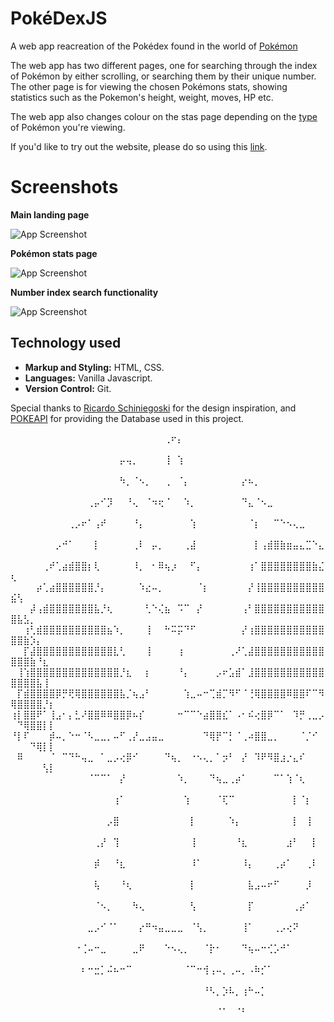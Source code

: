 # PokéDexJS
A web app reacreation of the Pokédex found in the world of [Pokémon](https://www.pokemon.com/uk) 

The web app has two different pages, one for searching through the index of Pokémon by either scrolling, or searching them by their unique number. The other page is for viewing the chosen Pokémons stats, showing statistics such as the Pokemon's height, weight, moves, HP etc. 

The web app also changes colour on the stas page depending on the [type](https://bulbapedia.bulbagarden.net/wiki/Type) of Pokémon you're viewing.

If you'd like to try out the website, please do so using this [link](https://65e25246d8f1943186a768c4--dapper-lolly-186a62.netlify.app/).

# Screenshots

**Main landing page**

![App Screenshot](https://i.imgur.com/Vou2Ee7.png)

**Pokémon stats page**

![App Screenshot](https://i.imgur.com/cJVVdEK.png)

**Number index search functionality**

![App Screenshot](https://i.imgur.com/r412vsK.png)

## Technology used

- **Markup and Styling:** HTML, CSS.
- **Languages:** Vanilla Javascript.
- **Version Control:** Git.



Special thanks to [Ricardo Schiniegoski](https://www.figma.com/@ricardohs) for the design inspiration, and [POKEAPI](https://pokeapi.co/) for providing the Database used in this project.





⠀⠀⠀⠀⠀⠀⠀⠀⠀⠀⠀⠀⠀⠀⠀⠀⠀⠀⠀⠀⠀⠀⠀⠀⢀⠖⡄⠀⠀⠀⠀⠀⠀⠀⠀⠀⠀⠀⠀⠀⠀⠀⠀⠀⠀⠀⠀⠀⠀⠀⠀⠀⠀⠀⠀⠀
⠀⠀⠀⠀⠀⠀⠀⠀⠀⠀⠀⠀⠀⠀⠀⠀⠀⡤⢤⡀⠀⠀⠀⠀⢸⠀⢱⠀⠀⠀⠀⠀⠀⠀⠀⠀⠀⠀⠀⠀⠀⠀⠀⠀⠀⠀⠀⠀⠀⠀⠀⠀⠀⠀⠀⠀
⠀⠀⠀⠀⠀⠀⠀⠀⠀⠀⠀⠀⠀⠀⠀⠀⠀⠳⡀⠈⠢⡀⠀⠀⢀⠀⠈⡄⠀⠀⠀⠀⠀⠀⠀⠀⡔⠦⡀⠀⠀⠀⠀⠀⠀⠀⠀⠀⠀⠀⠀⠀⠀⠀⠀⠀
⠀⠀⠀⠀⠀⠀⠀⠀⠀⠀⠀⠀⢀⡤⠊⡹⠀⠀⠘⢄⠀⠈⠲⢖⠈⠀⠀⠱⡀⠀⠀⠀⠀⠀⠀⠀⠙⣄⠈⠢⣀⠀⠀⠀⠀⠀⠀⠀⠀⠀⠀⠀⠀⠀⠀⠀
⠀⠀⠀⠀⠀⠀⠀⠀⠀⢀⡠⠖⠁⢠⠞⠀⠀⠀⠀⠘⡄⠀⠀⠀⠀⠀⠀⠀⢱⠀⠀⠀⠀⠀⠀⠀⠀⠈⡆⠀⠀⠉⠑⠢⢄⣀⠀⠀⠀⠀⠀⠀⠀⠀⠀⠀
⠀⠀⠀⠀⠀⠀⠀⡠⠚⠁⠀⠀⠀⡇⠀⠀⠀⠀⠀⢀⠇⠀⡤⡀⠀⠀⠀⢀⣼⠀⠀⠀⠀⠀⠀⠀⠀⠀⡇⢠⣾⣿⣷⣶⣤⣄⣉⠑⣄⠀⠀⠀⠀⠀⠀⠀
⠀⠀⠀⠀⠀⢀⠞⢁⣴⣾⣿⣿⡆⢇⠀⠀⠀⠀⠀⠸⡀⠀⠂⠿⢦⡰⠀⠀⠋⡄⠀⠀⠀⠀⠀⠀⠀⢰⠁⣿⣿⣿⣿⣿⣿⣿⣿⣷⣌⢆⠀⠀⠀⠀⠀⠀
⠀⠀⠀⠀⡴⢁⣴⣿⣿⣿⣿⣿⣿⡘⡄⠀⠀⠀⠀⠀⠱⣔⠤⡀⠀⠀⠀⠀⠀⠈⡆⠀⠀⠀⠀⠀⠀⡜⢸⣿⣿⣿⣿⣿⣿⣿⣿⣿⣿⣮⢣⠀⠀⠀⠀⠀
⠀⠀⠀⡼⢠⣾⣿⣿⣿⣿⣿⣿⣿⣧⡘⢆⠀⠀⠀⠀⠀⢃⠑⢌⣦⠀⠩⠉⠀⡜⠀⠀⠀⠀⠀⠀⢠⠃⣿⣿⣿⣿⣿⣿⣿⣿⣿⣿⣿⣿⣧⣣⡀⠀⠀⠀
⠀⠀⢰⢃⣾⣿⣿⣿⣿⣿⣿⣿⣿⣿⣿⣦⠱⡀⠀⠀⠀⢸⠀⠀⠓⠭⡭⠙⠋⠀⠀⠀⠀⠀⠀⠀⡜⢰⣿⣿⣿⣿⣿⣿⣿⣿⣿⣿⣿⣿⣿⣷⡱⡄⠀⠀
⠀⠀⡏⣼⣿⣿⣿⣿⣿⣿⣿⣿⣿⣿⣿⣿⣇⢃⠀⠀⠀⢸⠀⠀⠀⠀⢰⠀⠀⠀⠀⠀⠀⠀⢀⠜⢁⣼⣿⣿⣿⣿⣿⣿⣿⣿⣿⣿⣿⣿⣿⣿⣷⠘⣆⠀
⠀⢸⢱⣿⣿⣿⣿⣿⣿⣿⣿⣿⣿⣿⣿⣿⣿⡘⣆⠀⠀⡆⠀⠀⠀⠀⠘⡄⠀⠀⠀⠀⡠⠖⣡⣾⠁⣸⣿⣿⣿⣿⣿⣿⣿⣿⣿⣿⣿⣿⣿⣿⣿⣧⢸⠀
⠀⡏⣾⣿⣿⣿⣿⡿⡛⢟⢿⣿⣿⣿⣿⣿⣿⣧⡈⢦⣠⠃⠀⠀⠀⠀⠀⢱⣀⠤⠒⢉⣾⡉⠻⠋⠈⢘⢿⣿⣿⣿⣿⠿⣿⣿⠏⠉⠻⢿⣿⣿⣿⣿⡘⡆
⢰⡇⣿⣿⠟⠁⢸⣠⠂⡄⣃⠜⣿⣿⠿⠿⣿⣿⡿⠦⡎⠀⠀⠀⠀⠀⠒⠉⠉⠑⣴⣿⣿⣎⠁⠠⠂⠮⢔⣿⡿⠉⠁⠀⠹⡛⢀⣀⡠⠀⠙⢿⣿⣿⡇⡇
⠘⡇⠏⠀⠀⠀⡾⠤⡀⠑⠒⠈⠣⣀⣀⡀⠤⠋⢀⡜⣀⣠⣤⣀⠀⠀⠀⠀⠀⠀⠙⢿⡟⠉⡃⠈⢀⠴⣿⣿⣀⡀⠀⠀⠀⠈⡈⠊⠀⠀⠀⠀⠙⢿⡇⡇
⠀⠿⠀⠀⠀⠀⠈⠀⠉⠙⠓⢤⣀⠀⠁⣀⡠⢔⡿⠊⠀⠀⠀⠀⠙⢦⡀⠀⠐⠢⢄⡀⠁⡲⠃⠀⡜⠀⠹⠟⠻⣿⣰⡐⣄⠎⠀⠀⠀⠀⠀⠀⠀⠀⢣⡇
⠀⠀⠀⠀⠀⠀⠀⠀⠀⠀⠀⠀⠈⠉⠉⠁⠀⡜⠀⠀⠀⠀⠀⠀⠀⠀⠱⡀⠀⠀⠀⠙⢦⣀⢀⡴⠁⠀⠀⠀⠀⠉⠁⢱⠈⢆⠀⠀⠀⠀⠀⠀⠀⠀⠀⠀
⠀⠀⠀⠀⠀⠀⠀⠀⠀⠀⠀⠀⠀⠀⠀⠀⢰⠁⠀⠀⠀⠀⠀⠀⠀⠀⠀⢱⠀⠀⠀⠀⠈⢏⠉⠀⠀⠀⠀⠀⠀⠀⠀⠀⡇⠈⡆⠀⠀⠀⠀⠀⠀⠀⠀⠀
⠀⠀⠀⠀⠀⠀⠀⠀⠀⠀⠀⠀⠀⠀⠀⡠⣿⠀⠀⠀⠀⠀⠀⠀⠀⠀⠀⠀⡇⠀⠀⠀⠀⠀⠱⡄⠀⠀⠀⠀⠀⠀⠀⠀⡇⠀⢸⠀⠀⠀⠀⠀⠀⠀⠀⠀
⠀⠀⠀⠀⠀⠀⠀⠀⠀⠀⠀⠀⠀⢀⡜⠀⢹⠀⠀⠀⠀⠀⠀⠀⠀⠀⠀⠀⢸⠀⠀⠀⠀⠀⠀⠘⣆⠀⠀⠀⠀⠀⠀⣰⠃⠀⠀⡇⠀⠀⠀⠀⠀⠀⠀⠀
⠀⠀⠀⠀⠀⠀⠀⠀⠀⠀⠀⠀⠀⡾⠀⠀⠘⣆⠀⠀⠀⠀⠀⠀⠀⠀⠀⠀⠸⠁⠀⠀⠀⠀⠀⠀⠸⡄⠀⠀⠀⢀⡴⠁⠀⠀⢀⠇⠀⠀⠀⠀⠀⠀⠀⠀
⠀⠀⠀⠀⠀⠀⠀⠀⠀⠀⠀⠀⠀⢧⠀⠀⠀⠘⢆⠀⠀⠀⠀⠀⠀⠀⠀⠀⡇⠀⠀⠀⠀⠀⠀⠀⠀⣧⣠⠤⠖⠋⠀⠀⠀⠀⡸⠀⠀⠀⠀⠀⠀⠀⠀⠀
⠀⠀⠀⠀⠀⠀⠀⠀⠀⠀⠀⠀⠀⠈⠢⡀⠀⠀⠀⠳⢄⠀⠀⠀⠀⠀⠀⠀⢣⠀⠀⠀⠀⠀⠀⠀⠀⡏⠀⠀⠀⠀⠀⠀⢀⡴⠁⠀⠀⠀⠀⠀⠀⠀⠀⠀
⠀⠀⠀⠀⠀⠀⠀⠀⠀⠀⠀⠀⣀⡠⠊⠈⠁⠀⠀⠀⡔⠛⠲⣤⣀⣀⣀⠀⠈⢣⡀⠀⠀⠀⠀⠀⢸⠁⠀⠀⠀⢀⡠⢔⠝⠀⠀⠀⠀⠀⠀⠀⠀⠀⠀⠀
⠀⠀⠀⠀⠀⠀⠀⠀⠀⠀⠐⢈⠤⠒⣀⠀⠀⠀⠀⣀⠟⠀⠀⠀⠑⠢⢄⡀⠀⠀⠈⡗⠂⠀⠀⠀⠙⢦⠤⠒⢊⡡⠚⠁⠀⠀⠀⠀⠀⠀⠀⠀⠀⠀⠀⠀
⠀⠀⠀⠀⠀⠀⠀⠀⠀⠀⠀⠆⠒⣒⡁⠬⠦⠒⠉⠀⠀⠀⠀⠀⠀⠀⠀⠈⠉⠒⢺⢠⠤⡀⢀⠤⡀⠠⠷⡊⠁⠀⠀⠀⠀⠀⠀⠀⠀⠀⠀⠀⠀⠀⠀⠀
⠀⠀⠀⠀⠀⠀⠀⠀⠀⠀⠀⠀⠀⠀⠀⠀⠀⠀⠀⠀⠀⠀⠀⠀⠀⠀⠀⠀⠀⠀⠘⠣⡀⡱⠧⡀⢰⠓⠤⡁⠀⠀⠀⠀⠀⠀⠀⠀⠀⠀⠀⠀⠀⠀⠀⠀
⠀⠀⠀⠀⠀⠀⠀⠀⠀⠀⠀⠀⠀⠀⠀⠀⠀⠀⠀⠀⠀⠀⠀⠀⠀⠀⠀⠀⠀⠀⠀⠀⠈⠁⠀⠈⠃⠀⠀⠀⠀⠀⠀⠀⠀
